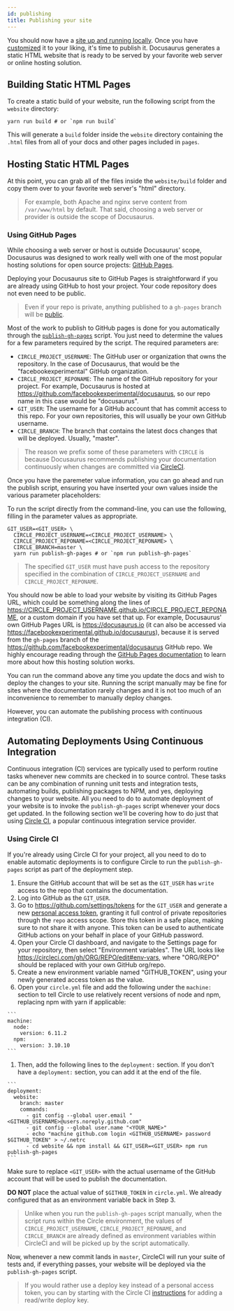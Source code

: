 ```yaml
---
id: publishing
title: Publishing your site
---
```


You should now have a [site up and running locally](getting-started-site-creation.md). Once you have [customized](api-site-config.md) it to your liking, it's time to publish it. Docusaurus generates a static HTML website that is ready to be served by your favorite web server or online hosting solution.

## Building Static HTML Pages

To create a static build of your website, run the following script from the `website` directory:

```
yarn run build # or `npm run build`
```

This will generate a `build` folder inside the `website` directory containing the `.html` files from all of your docs and other pages included in `pages`.

## Hosting Static HTML Pages

At this point, you can grab all of the files inside the `website/build` folder and copy them over to your favorite web server's "html" directory. 

> For example, both Apache and nginx serve content from `/var/www/html` by default. That said, choosing a web server or provider is outside the scope of Docusaurus.

### Using GitHub Pages

While choosing a web server or host is outside Docusaurus' scope, Docusaurus was designed to work really well with one of the most popular hosting solutions for open source projects: [GitHub Pages](https://pages.github.com/).

Deploying your Docusaurus site to GitHub Pages is straightforward if you are already using GitHub to host your project. Your code repository does not even need to be public.

> Even if your repo is private, anything published to a `gh-pages` branch will be [public](https://help.github.com/articles/user-organization-and-project-pages/).

Most of the work to publish to GitHub pages is done for you automatically through the [`publish-gh-pages`](./commands.md#docusaurus-publish) script. You just need to determine the values for a few parameters required by the script. The required parameters are:

- `CIRCLE_PROJECT_USERNAME`: The GitHub user or organization that owns the repository. In the case of Docusaurus, that would be the "facebookexperimental" GitHub organization.
- `CIRCLE_PROJECT_REPONAME`: The name of the GitHub repository for your project. For example, Docusaurus is hosted at https://github.com/facebookexperimental/docusaurus, so our repo name in this case would be "docusaurus".
- `GIT_USER`: The username for a GitHub account that has commit access to this repo. For your own repositories, this will usually be your own GitHub username.
- `CIRCLE_BRANCH`: The branch that contains the latest docs changes that will be deployed. Usually, "master".

> The reason we prefix some of these parameters with `CIRCLE` is because Docusaurus recommends publishing your documentation continuously when changes are committed via [CircleCI](https://circleci.org).

Once you have the paremeter value information, you can go ahead and run the publish script, ensuring you have inserted your own values inside the various parameter placeholders:

To run the script directly from the command-line, you can use the following, filling in the parameter values as appropriate.

```
GIT_USER=<GIT_USER> \
  CIRCLE_PROJECT_USERNAME=<CIRCLE_PROJECT_USERNAME> \
  CIRCLE_PROJECT_REPONAME=<CIRCLE_PROJECT_REPONAME> \
  CIRCLE_BRANCH=master \
  yarn run publish-gh-pages # or `npm run publish-gh-pages`
```

> The specified `GIT_USER` must have push access to the repository specified in the combination of `CIRCLE_PROJECT_USERNAME` and `CIRCLE_PROJECT_REPONAME`. 

You should now be able to load your website by visiting its GitHub Pages URL, which could be something along the lines of https://CIRCLE_PROJECT_USERNAME.github.io/CIRCLE_PROJECT_REPONAME, or a custom domain if you have set that up. For example, Docusaurus' own GitHub Pages URL is https://docusaurus.io (it can also be accessed via https://facebookexperimental.github.io/docusaurus), because it is served from the `gh-pages` branch of the https://github.com/facebookexperimental/docusaurus GitHub repo. We highly encourage reading through the [GitHub Pages documentation](https://pages.github.com) to learn more about how this hosting solution works.

You can run the command above any time you update the docs and wish to deploy the changes to your site. Running the script manually may be fine for sites where the documentation rarely changes and it is not too much of an inconvenience to remember to manually deploy changes.

However, you can automate the publishing process with continuous integration (CI).

## Automating Deployments Using Continuous Integration

Continuous integration (CI) services are typically used to perform routine tasks whenever new commits are checked in to source control. These tasks can be any combination of running unit tests and integration tests, automating builds, publishing packages to NPM, and yes, deploying changes to your website. All you need to do to automate deployment of your website is to invoke the `publish-gh-pages` script whenever your docs get updated. In the following section we'll be covering how to do just that using [Circle CI](https://circleci.com/), a popular continuous integration service provider.

### Using Circle CI

If you're already using Circle CI for your project, all you need to do to enable automatic deployments is to configure Circle to run the `publish-gh-pages` script as part of the deployment step.

  1. Ensure the GitHub account that will be set as the `GIT_USER` has `write` access to the repo that contains the documentation.
  1. Log into GitHub as the `GIT_USER`.
  1. Go to https://github.com/settings/tokens for the `GIT_USER` and generate a new [personal access token](https://help.github.com/articles/creating-a-personal-access-token-for-the-command-line/), granting it full control of private repositories through the `repo` access scope. Store this token in a safe place, making sure to not share it with anyone. This token can be used to authenticate GitHub actions on your behalf in place of your GitHub password.
  1. Open your Circle CI dashboard, and navigate to the Settings page for your repository, then select "Environment variables". The URL looks like https://circleci.com/gh/ORG/REPO/edit#env-vars, where "ORG/REPO" should be replaced with your own GitHub org/repo.
  1. Create a new environment variable named "GITHUB_TOKEN", using your newly generated access token as the value.
  1. Open your `circle.yml` file and add the following under the `machine:` section to tell Circle to use relatively recent versions of node and npm, replacing npm with yarn if applicable:

    ```
    machine:
      node:
        version: 6.11.2
      npm:
        version: 3.10.10
    ```

  1. Then, add the following lines to the `deployment:` section. If you don't have a `deployment:` section, you can add it at the end of the file.

    ```
    deployment:
      website:
        branch: master
        commands:
          - git config --global user.email "<GITHUB_USERNAME>@users.noreply.github.com"
          - git config --global user.name "<YOUR_NAME>"
          - echo "machine github.com login <GITHUB_USERNAME> password $GITHUB_TOKEN" > ~/.netrc
          - cd website && npm install && GIT_USER=<GIT_USER> npm run publish-gh-pages
    ```

Make sure to replace `<GIT_USER>` with the actual username of the GitHub account that will be used to publish the documentation.

**DO NOT** place the actual value of `$GITHUB_TOKEN` in `circle.yml`. We already configured that as an environment variable back in Step 3.

> Unlike when you run the `publish-gh-pages` script manually, when the script runs within the Circle environment, the values of `CIRCLE_PROJECT_USERNAME`, `CIRCLE_PROJECT_REPONAME`, and `CIRCLE_BRANCH` are already defined as environment variables within CircleCI and will be picked up by the script automatically.

Now, whenever a new commit lands in `master`, CircleCI will run your suite of tests and, if everything passes, your website will be deployed via the `publish-gh-pages` script.

> If you would rather use a deploy key instead of a personal access token, you can by starting with the Circle CI [instructions](https://circleci.com/docs/1.0/adding-read-write-deployment-key/) for adding a read/write deploy key.
